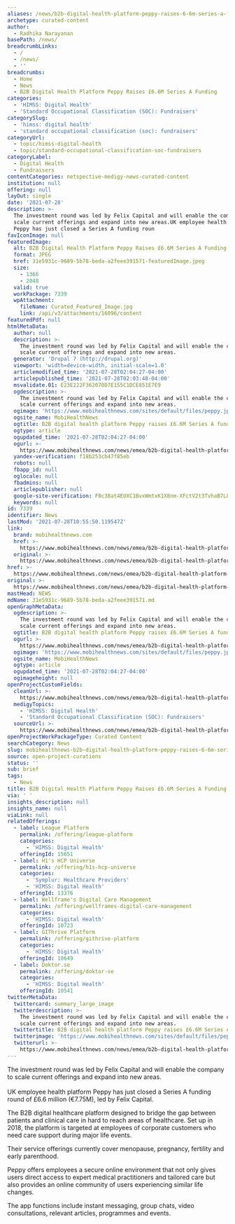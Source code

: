 ```yaml
---
aliases: /news/b2b-digital-health-platform-peppy-raises-6-6m-series-a-funding
archetype: curated-content
author:
  - Radhika Narayanan
basePath: /news/
breadcrumbLinks:
  - /
  - /news/
  - ''
breadcrumbs:
  - Home
  - News
  - B2B Digital Health Platform Peppy Raises £6.6M Series A Funding
categories:
  - 'HIMSS: Digital Health'
  - 'Standard Occupational Classification (SOC): Fundraisers'
categorySlug:
  - 'himss: digital health'
  - 'standard occupational classification (soc): fundraisers'
categoryUrl:
  - topic/himss-digital-health
  - topic/standard-occupational-classification-soc-fundraisers
categoryLabel:
  - Digital Health
  - Fundraisers
contentCategories: netspective-medigy-news-curated-content
institution: null
offering: null
layOut: single
date: '2021-07-28'
description: >-
  The investment round was led by Felix Capital and will enable the company to
  scale current offerings and expand into new areas.UK employee health platform
  Peppy has just closed a Series A funding roun
favIconImage: null
featuredImage:
  alt: B2B Digital Health Platform Peppy Raises £6.6M Series A Funding
  format: JPEG
  href: 31e5931c-9689-5b78-beda-a2feee391571-featuredImage.jpeg
  size:
    - 1366
    - 2048
  valid: true
  workPackage: 7339
  wpAttachment:
    fileName: Curated_Featured_Image.jpg
    link: /api/v3/attachments/16096/content
featuredPdf: null
htmlMetaData:
  author: null
  description: >-
    The investment round was led by Felix Capital and will enable the company to
    scale current offerings and expand into new areas.
  generator: 'Drupal 7 (http://drupal.org)'
  viewport: 'width=device-width, initial-scale=1.0'
  articlemodified_time: '2021-07-28T02:04:27-04:00'
  articlepublished_time: '2021-07-28T02:03:48-04:00'
  msvalidate.01: E23E222F362070D7E155C1DCE851E7E9
  ogdescription: >-
    The investment round was led by Felix Capital and will enable the company to
    scale current offerings and expand into new areas.
  ogimage: 'https://www.mobihealthnews.com/sites/default/files/peppy.jpg'
  ogsite_name: MobiHealthNews
  ogtitle: B2B digital health platform Peppy raises £6.6M Series A funding
  ogtype: article
  ogupdated_time: '2021-07-28T02:04:27-04:00'
  ogurl: >-
    https://www.mobihealthnews.com/news/emea/b2b-digital-health-platform-peppy-raises-66m-series-funding
  yandex-verification: f18b253cb47f85eb
  robots: null
  fbapp_id: null
  oglocale: null
  fbadmins: null
  articlepublisher: null
  google-site-verification: F0c38at4EUXC1BvxWmtxK1X8nm-XFctV2t3TvhaB7L8
  keywords: null
id: 7339
identifier: News
lastMod: '2021-07-28T10:55:50.119547Z'
link:
  brand: mobihealthnews.com
  href: >-
    https://www.mobihealthnews.com/news/emea/b2b-digital-health-platform-peppy-raises-66m-series-funding
  original: >-
    https://www.mobihealthnews.com/news/emea/b2b-digital-health-platform-peppy-raises-66m-series-funding
href: >-
  https://www.mobihealthnews.com/news/emea/b2b-digital-health-platform-peppy-raises-66m-series-funding
original: >-
  https://www.mobihealthnews.com/news/emea/b2b-digital-health-platform-peppy-raises-66m-series-funding
mastHead: NEWS
mdName: 31e5931c-9689-5b78-beda-a2feee391571.md
openGraphMetaData:
  ogdescription: >-
    The investment round was led by Felix Capital and will enable the company to
    scale current offerings and expand into new areas.
  ogtitle: B2B digital health platform Peppy raises £6.6M Series A funding
  ogurl: >-
    https://www.mobihealthnews.com/news/emea/b2b-digital-health-platform-peppy-raises-66m-series-funding
  ogimage: 'https://www.mobihealthnews.com/sites/default/files/peppy.jpg'
  ogsite_name: MobiHealthNews
  ogtype: article
  ogupdated_time: '2021-07-28T02:04:27-04:00'
  ogimageheight: null
openProjectCustomFields:
  cleanUrl: >-
    https://www.mobihealthnews.com/news/emea/b2b-digital-health-platform-peppy-raises-66m-series-funding
  medigyTopics:
    - 'HIMSS: Digital Health'
    - 'Standard Occupational Classification (SOC): Fundraisers'
  sourceUrl: >-
    https://www.mobihealthnews.com/news/emea/b2b-digital-health-platform-peppy-raises-66m-series-funding
openProjectWorkPackageType: Curated Content
searchCategory: News
slug: mobihealthnews-b2b-digital-health-platform-peppy-raises-6-6m-series-a-funding
source: open-project-curations
status: ''
sub: brief
tags:
  - News
title: B2B Digital Health Platform Peppy Raises £6.6M Series A Funding
via: ' '
insights_description: null
insights_name: null
viaLink: null
relatedOfferings:
  - label: League Platform
    permalink: /offering/league-platform
    categories:
      - 'HIMSS: Digital Health'
    offeringId: 15651
  - label: H1's HCP Universe
    permalink: /offering/h1s-hcp-universe
    categories:
      - 'Symplur: Healthcare Providers'
      - 'HIMSS: Digital Health'
    offeringId: 13376
  - label: Wellframe's Digital Care Management
    permalink: /offering/wellframes-digital-care-management
    categories:
      - 'HIMSS: Digital Health'
    offeringId: 10723
  - label: GIThrive Platform
    permalink: /offering/githrive-platform
    categories:
      - 'HIMSS: Digital Health'
    offeringId: 10649
  - label: Doktor.se
    permalink: /offering/doktor-se
    categories:
      - 'HIMSS: Digital Health'
    offeringId: 10541
twitterMetaData:
  twittercard: summary_large_image
  twitterdescription: >-
    The investment round was led by Felix Capital and will enable the company to
    scale current offerings and expand into new areas.
  twittertitle: B2B digital health platform Peppy raises £6.6M Series A funding
  twitterimage: 'https://www.mobihealthnews.com/sites/default/files/peppy.jpg'
  twitterurl: >-
    https://www.mobihealthnews.com/news/emea/b2b-digital-health-platform-peppy-raises-66m-series-funding
---
```

<p>The investment round was led by Felix Capital and will enable the company to scale current offerings and expand into new areas.<br><br>UK employee health platform Peppy has just closed a Series A funding round of £6.6 million (€7.75M), led by Felix Capital.</p><p>The B2B digital healthcare platform designed to bridge the gap between patients and clinical care in hard to reach areas of healthcare. Set up in 2018, the platform is targeted at employees of corporate customers who need care support during major life events.</p><p>Their service offerings currently cover menopause, pregnancy, fertility and early parenthood.</p><p>Peppy offers employees a secure online environment that not only gives users direct access to expert medical practitioners and tailored care but also provides an online community of users experiencing similar life changes.</p><p>The app functions include instant messaging, group chats, video consultations, relevant articles, programmes and events.</p>